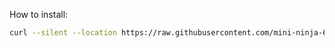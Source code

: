How to install:

```bash
curl --silent --location https://raw.githubusercontent.com/mini-ninja-64/Bashers/main/install.sh | /bin/bash -s "DIRECTORY_TO_CLONE_IN"
```
